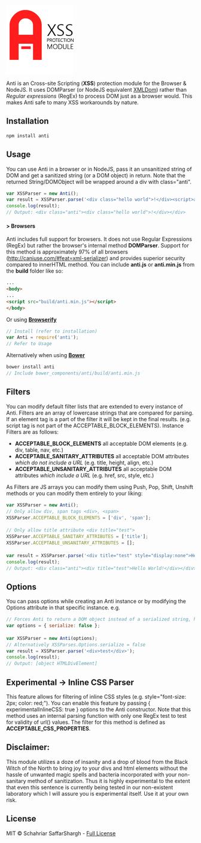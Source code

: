 ![Anti](https://raw.githubusercontent.com/schahriar/anti/master/Anti.png)

Anti is an Cross-site Scripting (**XSS**) protection module for the Browser & NodeJS. It uses DOMParser (or NodeJS equivalent [XMLDom](https://github.com/jindw/xmldom)) rather than *Regular expressions* (RegEx) to process DOM just as a browser would. This makes Anti safe to many XSS workarounds by nature.

## Installation
```javascript
npm install anti
```

## Usage
You can use Anti in a browser or in NodeJS, pass it an unsanitized string of DOM and get a sanitized string (or a DOM object) in return. Note that the returned String/DOMObject will be wrapped around a div with class="anti".
```javascript
var XSSParser = new Anti();
var result = XSSParser.parse('<div class="hello world">!</div><script>alert("xss")</script>');
console.log(result);
// Output: <div class="anti"><div class="hello world">!</div></div>
```
#### > Browsers
Anti includes full support for browsers. It does not use Regular Expressions (RegEx) but rather the browser's internal method **DOMParser**. Support for this method is approximately 97% of all browsers (http://caniuse.com/#feat=xml-serializer) and provides superior security compared to innerHTML method. You can include **anti.js** or **anti.min.js** from the **build** folder like so:
```html
...
<body>
...
<script src="build/anti.min.js"></script>
</body>
```
Or using [**Browserify**](http://browserify.org/)
```javascript
// Install (refer to installation)
var Anti = require('anti');
// Refer to Usage
```
Alternatively when using [**Bower**](http://bower.io/)
```javascript
bower install anti
// Include bower_components/anti/build/anti.min.js
```

## Filters
You can modify default filter lists that are extended to every instance of Anti. Filters are an array of lowercase strings that are compared for parsing. If an element tag is a part of the filter it will be kept in the final results. (e.g. script tag is not part of the ACCEPTABLE_BLOCK_ELEMENTS). Instance Filters are as follows:
- **ACCEPTABLE_BLOCK_ELEMENTS** all acceptable DOM elements (e.g. div, table, nav, etc.)
- **ACCEPTABLE_SANITARY_ATTRIBUTES** all acceptable DOM attributes *which do not include a URL* (e.g. title, height, align, etc.)
- **ACCEPTABLE_UNSANITARY_ATTRIBUTES** all acceptable DOM attributes *which include a URL* (e.g. href, src, style, etc.)

As Filters are JS arrays you can modify them using Push, Pop, Shift, Unshift methods or you can modify them entirely to your liking:

```javascript
var XSSParser = new Anti();
// Only allow div, span tags <div>, <span>
XSSParser.ACCEPTABLE_BLOCK_ELEMENTS = ['div', 'span'];

// Only allow title attribute <div title="test">
XSSParser.ACCEPTABLE_SANITARY_ATTRIBUTES = ['title'];
XSSParser.ACCEPTABLE_UNSANITARY_ATTRIBUTES = [];

var result = XSSParser.parse('<div title="test" style="display:none">Hello World!</div><section>This will be excluded</section>');
console.log(result);
// Output: <div class="anti"><div title="test">Hello World!</div></div>
```

## Options
You can pass options while creating an Anti instance or by modifying the Options attribute in that specific instance.
e.g.
```javascript
// Forces Anti to return a DOM object instead of a serialized string, hence you will be able to directly append the output
var options = { serialize: false };

var XSSParser = new Anti(options);
// Alternatively XSSParses.Options.serialize = false
var result = XSSParser.parse('<div>test</div>');
console.log(result);
// Output: [object HTMLDivElement]
```

## Experimental -> Inline CSS Parser
This feature allows for filtering of inline CSS styles (e.g. style="font-size: 2px; color: red;"). You can enable this feature by passing { experimentalInlineCSS: true } options to the Anti constructor. Note that this method uses an internal parsing function with only one RegEx test to test for validity of url() values. The filter for this method is defined as **ACCEPTABLE_CSS_PROPERTIES**.

## Disclaimer:
This module utilizes a doze of insanity and a drop of blood from the Black Witch of the North to bring joy to your divs and html elements without the hassle of unwanted magic spells and bacteria incorporated with your non-sanitary method of sanitization. Thus it is highly experimental to the extent that even this sentence is currently being tested in our non-existent laboratory which I will assure you is experimental itself. Use it at your own risk.

## License
MIT &copy; Schahriar SaffarShargh - [Full License](https://github.com/schahriar/anti/blob/master/README.md)